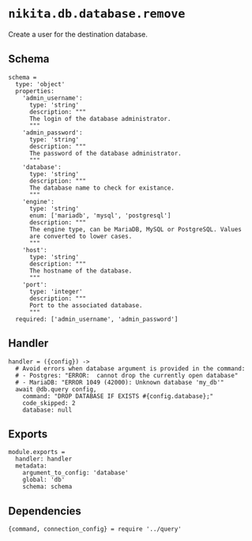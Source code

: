 
# `nikita.db.database.remove`

Create a user for the destination database.

## Schema

    schema =
      type: 'object'
      properties:
        'admin_username':
          type: 'string'
          description: """
          The login of the database administrator.
          """
        'admin_password':
          type: 'string'
          description: """
          The password of the database administrator.
          """
        'database':
          type: 'string'
          description: """
          The database name to check for existance.
          """
        'engine':
          type: 'string'
          enum: ['mariadb', 'mysql', 'postgresql']
          description: """
          The engine type, can be MariaDB, MySQL or PostgreSQL. Values
          are converted to lower cases.
          """
        'host':
          type: 'string'
          description: """
          The hostname of the database.
          """
        'port':
          type: 'integer'
          description: """
          Port to the associated database.
          """
      required: ['admin_username', 'admin_password']

## Handler

    handler = ({config}) ->
      # Avoid errors when database argument is provided in the command:
      # - Postgres: "ERROR:  cannot drop the currently open database"
      # - MariaDB: "ERROR 1049 (42000): Unknown database 'my_db'"
      await @db.query config,
        command: "DROP DATABASE IF EXISTS #{config.database};"
        code_skipped: 2
        database: null

## Exports

    module.exports =
      handler: handler
      metadata:
        argument_to_config: 'database'
        global: 'db'
        schema: schema

## Dependencies

    {command, connection_config} = require '../query'
